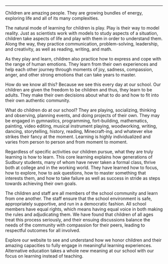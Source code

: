 
---

Children are amazing people. They are growing bundles of energy, exploring
life and all of its many complexities. 

The natural mode of learning for children is play. Play is their way to model
reality. Just as scientists work with models to study aspects of a situation,
children take aspects of life and play with them in order to understand them.
Along the way, they practice communication, problem-solving, leadership, and
creativity, as well as reading, writing, and math.

As they play and learn, children also practice how to express and cope with
the range of human emotions. They learn from their own experiences and help
each other journey through moments of joy, sadness, compassion, anger, and
other strong emotions that can take years to master.

How do we know all this? Because we see this every day at our school. Our
children are given the freedom to be children and thus, they learn to be
adults.  They make their own decisions about what to do and how to fit into
their own authentic community.

What do children do at our school?  They are playing, socializing, thinking
and observing, planning events, and doing projects of their own. They may be
engaged in gymnastics, programming, fort-building, mathematics, painting,
video editing, musical instrument playing, woodworking, writing, dancing,
storytelling, history, reading, Minecraft-ing, and whatever else strikes their
fancy at the moment.  Learning is highly individualized and varies from person
to person and from moment to moment.

Regardless of specific activities our children pursue, what they are truly
learning is how to learn.  This core learning explains how generations of
Sudbury students, many of whom have never taken a formal class, thrive both at
college and in the working world.  They have learned how to focus, how to
explore, how to ask questions, how to master something that interests them,
and how to take failure as well as success in stride as steps towards
achieving their own goals. 

The children and staff are all members of the school community and learn from
one another. The staff ensure that the school environment is safe,
appropriately supportive, and run in a democratic fashion.  All school members
have equal rights, which means having equal voice in both making the rules and
adjudicating them. We have found that children of all ages treat this process
seriously, and their ensuing discussions balance the needs of the community
with compassion for their peers, leading to respectful outcomes for all
involved.

Explore our website to see and understand how we honor children and their
amazing capacities to fully engage in meaningful learning experiences.
Alternative education takes a whole new meaning at our school with our focus
on learning instead of teaching. 


